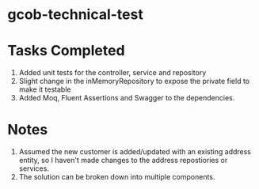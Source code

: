 # gcob-technical-test

# Tasks Completed
1. Added unit tests for the controller, service and repository
2. Slight change in the inMemoryRepository to expose the private field to make it testable
3. Added Moq, Fluent Assertions and Swagger to the dependencies.

# Notes
1. Assumed the new customer is added/updated with an existing address entity, so I haven't made changes to the address repostiories or services.
2. The solution can be broken down into multiple components.





